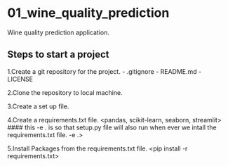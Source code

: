# 01_wine_quality_prediction
Wine quality prediction application.

## Steps to start a project

1.Create a git repository for the project.
	- .gitignore
	- README.md
	- LICENSE

2.Clone the repository to local machine.

3.Create a set up file.
    
4.Create a requirements.txt file.
	<pandas,
    scikit-learn,
    seaborn,
    streamlit>
    #### this -e . is so that setup.py file will also run when ever we intall the requirements.txt file.
    -e .>

5.Install Packages from the requirements.txt file.
    <pip install -r requirements.txt>


